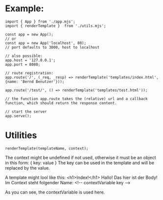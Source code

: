 # Example:

    import { App } from './app.mjs';
    import { renderTemplate }  from './utils.mjs';

    const app = new App();
    // or
    const app = new App('localhost', 80);
    // port defaults to 3000, host to localhost

    // also possible:
    app.host = '127.0.0.1';
    app.port = 8080;

    // route registration:
    app.route('/', (_req, _resp) => renderTemplate('templates/index.html', {name: 'Bernd Benutzer'}));

    app.route('/test/', () => renderTemplate('templates/test.html'));

    // the function app.route takes the (relative) url and a callback function, which should return the response content.

    // start the server
    app.serve();

# Utilities

    renderTemplate(templateName, context);

The context might be undefined if not used, otherwise it must be an object in this form:
    { key: value }
The key can be used in the template and will be replaced by the value.

A template might lool like this:
    \<h1>Index!\</h1>
    Hallo! Das hier ist der Body!<br />
    Im Context steht folgender Name: \<!-- contextVariable key -->

As you can see, the contextVariable is used here.
